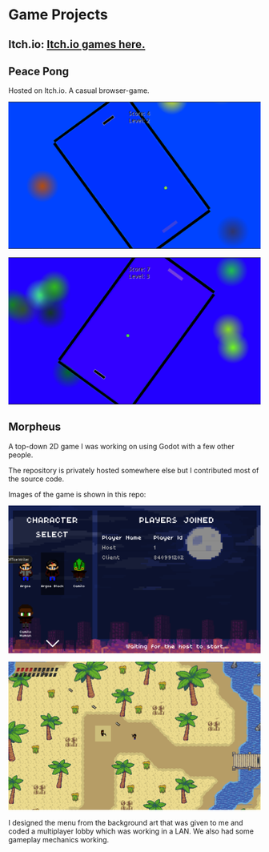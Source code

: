 # Game Projects
## Itch.io: [Itch.io games here.](https://islandtreehouse.itch.io)
## Peace Pong
Hosted on Itch.io. A casual browser-game.

![Image](https://github.com/dallen72/dallen72.github.io/blob/main/portfolio/pong-1.png)

![Image](https://github.com/dallen72/dallen72.github.io/blob/main/portfolio/pong-2.png)

## Morpheus
A top-down 2D game I was working on using Godot with a few other people. 

The repository is privately hosted somewhere else but I contributed most of the source code.

Images of the game is shown in this repo:

![Image](portfolio/Morpheus-2D-game-Lobby.png)

![Image](portfolio/Morpheus-in-game-shooting.png)

I designed the menu from the background art that was
given to me and coded a multiplayer lobby which was working in a LAN. We also had some gameplay
mechanics working.
